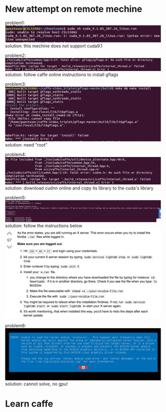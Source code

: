 # New attempt on remote mechine

problem1:
![error1](https://github.com/yrfyang/yrf-reseach-project/blob/master/screenshot/1.png)
solution: this mechine does not support cuda9.1

problem2:
![error2](https://github.com/yrfyang/yrf-reseach-project/blob/master/screenshot/2.png)
solution: follow caffe online instructions to install gflags

problem3:
![error3](https://github.com/yrfyang/yrf-reseach-project/blob/master/screenshot/3.png)
solution: need "root"

problem4:
![error4](https://github.com/yrfyang/yrf-reseach-project/blob/master/screenshot/4.png)
solution: download cudnn online and copy its library to the cuda's library

problem5:
![error5](https://github.com/yrfyang/yrf-reseach-project/blob/master/screenshot/5.png)
solution: follow the instructions below
![soulution1](https://github.com/yrfyang/yrf-reseach-project/blob/master/screenshot/7.png)

problem6:
![error6](https://github.com/yrfyang/yrf-reseach-project/blob/master/screenshot/10.png)
solution: cannot solve, no gpu!

# Learn caffe
